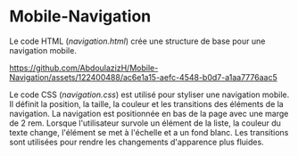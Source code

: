 # Mobile-Navigation

Le code HTML (_navigation.html_) crée une structure de base pour une navigation mobile. 

https://github.com/AbdoulazizH/Mobile-Navigation/assets/122400488/ac6e1a15-aefc-4548-b0d7-a1aa7776aac5

Le code CSS (_navigation.css_) est utilisé pour styliser une navigation mobile. Il définit la position, la taille, la couleur et les transitions des éléments de la navigation. La navigation est positionnée en bas de la page avec une marge de 2 rem. Lorsque l'utilisateur survole un élément de la liste, la couleur du texte change, l'élément se met à l'échelle et a un fond blanc. Les transitions sont utilisées pour rendre les changements d'apparence plus fluides.
